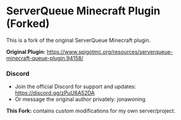 # ServerQueue Minecraft Plugin (Forked)

This is a fork of the original ServerQueue Minecraft plugin.

**Original Plugin:** https://www.spigotmc.org/resources/serverqueue-minecraft-queue-plugin.94158/

### Discord
* Join the official Discord for support and updates: https://discord.gg/zPuU8A52DA
* Or message the original author privately: jonawoning

**This Fork:** contains custom modifications for my own server/project.
